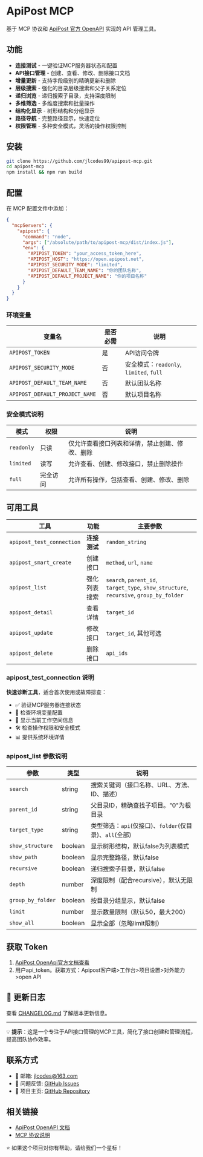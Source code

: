 # ApiPost MCP

基于 MCP 协议和 [ApiPost 官方 OpenAPI](https://docs.apipost.net/docs/detail/2a37986cbc64000?target_id=23796913b176e1) 实现的 API 管理工具。

## 功能

- **连接测试** - 一键验证MCP服务器状态和配置
- **API接口管理** - 创建、查看、修改、删除接口文档
- **增量更新** - 支持字段级别的精确更新和删除
- **层级搜索** - 强化的目录层级搜索和父子关系定位
- **递归浏览** - 递归搜索子目录，支持深度限制
- **多维筛选** - 多维度搜索和批量操作
- **结构化显示** - 树形结构和分组显示
- **路径导航** - 完整路径显示，快速定位
- **权限管理** - 多种安全模式，灵活的操作权限控制

## 安装

```bash
git clone https://github.com/jlcodes99/apipost-mcp.git
cd apipost-mcp
npm install && npm run build
```

## 配置

在 MCP 配置文件中添加：

```json
{
  "mcpServers": {
    "apipost": {
      "command": "node",
      "args": ["/absolute/path/to/apipost-mcp/dist/index.js"],
      "env": {
        "APIPOST_TOKEN": "your_access_token_here",
        "APIPOST_HOST": "https://open.apipost.net",
        "APIPOST_SECURITY_MODE": "limited",
        "APIPOST_DEFAULT_TEAM_NAME": "你的团队名称",
        "APIPOST_DEFAULT_PROJECT_NAME": "你的项目名称"
      }
    }
  }
}

```

### 环境变量

| 变量名 | 是否必需 | 说明 |
|--------|------|------|
| `APIPOST_TOKEN` | 是 | API访问令牌 |
| `APIPOST_SECURITY_MODE` | 否 | 安全模式：`readonly`, `limited`, `full` |
| `APIPOST_DEFAULT_TEAM_NAME` | 否 | 默认团队名称 |
| `APIPOST_DEFAULT_PROJECT_NAME` | 否 | 默认项目名称 |

### 安全模式说明

| 模式 | 权限 | 说明 |
|------|------|------|
| `readonly` | 只读 | 仅允许查看接口列表和详情，禁止创建、修改、删除 |
| `limited` | 读写 | 允许查看、创建、修改接口，禁止删除操作 |
| `full` | 完全访问 | 允许所有操作，包括查看、创建、修改、删除 |


## 可用工具

| 工具 | 功能 | 主要参数 |
|------|------|---------|
| `apipost_test_connection` | **连接测试** | `random_string` |
| `apipost_smart_create` | 创建接口 | `method`, `url`, `name` |
| `apipost_list` | 强化列表搜索 | `search`, `parent_id`, `target_type`, `show_structure`, `recursive`, `group_by_folder` |
| `apipost_detail` | 查看详情 | `target_id` |
| `apipost_update` | 修改接口 | `target_id`, 其他可选 |
| `apipost_delete` | 删除接口 | `api_ids` |

### apipost_test_connection 说明

**快速诊断工具**，适合首次使用或故障排查：
- ✅ 验证MCP服务器连接状态
- 🔧 检查环境变量配置
- 🏢 显示当前工作空间信息  
- 🛠️ 检查操作权限和安全模式
- 📊 提供系统环境详情

### apipost_list 参数说明

| 参数 | 类型 | 说明 |
|------|------|------|
| `search` | string | 搜索关键词（接口名称、URL、方法、ID、描述） |
| `parent_id` | string | 父目录ID，精确查找子项目。"0"为根目录 |
| `target_type` | string | 类型筛选：`api`(仅接口)、`folder`(仅目录)、`all`(全部) |
| `show_structure` | boolean | 显示树形结构，默认false为列表模式 |
| `show_path` | boolean | 显示完整路径，默认false |
| `recursive` | boolean | 递归搜索子目录，默认false |
| `depth` | number | 深度限制（配合recursive），默认无限制 |
| `group_by_folder` | boolean | 按目录分组显示，默认false |
| `limit` | number | 显示数量限制（默认50，最大200） |
| `show_all` | boolean | 显示全部（忽略limit限制） |


## 获取 Token

1. [ApiPost OpenApi官方文档查看](https://docs.apipost.net/docs/detail/2a37986cbc64000?target_id=0)
2. 用户api_token。获取方式：Apipost客户端>工作台>项目设置>对外能力>open API

## 📝 更新日志

查看 [CHANGELOG.md](CHANGELOG.md) 了解版本更新信息。

---

💡 **提示**：这是一个专注于API接口管理的MCP工具，简化了接口创建和管理流程，提高团队协作效率。

## 联系方式

- 📧 邮箱: jlcodes@163.com
- 🐛 问题反馈: [GitHub Issues](https://github.com/jlcodes99/apipost-mcp/issues)
- 🌟 项目主页: [GitHub Repository](https://github.com/jlcodes99/apipost-mcp)

## 相关链接

- [ApiPost OpenAPI 文档](https://docs.apipost.net/docs/detail/2a37986cbc64000?target_id=23796913b176e1)
- [MCP 协议说明](https://github.com/modelcontextprotocol/specification)


⭐ 如果这个项目对你有帮助，请给我们一个星标！